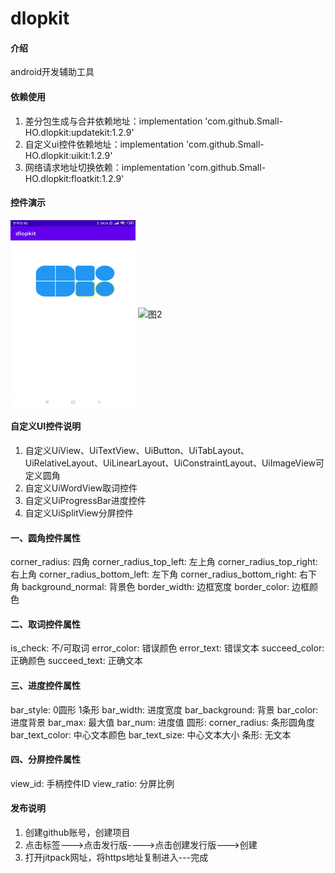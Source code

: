 # dlopkit

#### 介绍
android开发辅助工具

#### 依赖使用

1.  差分包生成与合并依赖地址：implementation 'com.github.Small-HO.dlopkit:updatekit:1.2.9' 
2.  自定义ui控件依赖地址：implementation 'com.github.Small-HO.dlopkit:uikit:1.2.9' 
3.  网络请求地址切换依赖：implementation 'com.github.Small-HO.dlopkit:floatkit:1.2.9'

#### 控件演示

<img src="https://github.com/Small-HO/dlopkit/blob/main/images/1.jpg" width = "200" height = "300" alt="图1" align=center /> <img src="https://github.com/Small-HO/dlopkit/blob/main/images/2.gif" width = "200" height = "300" alt="图2" align=center />

#### 自定义UI控件说明

1. 自定义UiView、UiTextView、UiButton、UiTabLayout、UiRelativeLayout、UiLinearLayout、UiConstraintLayout、UiImageView可定义圆角
2. 自定义UiWordView取词控件
3. 自定义UiProgressBar进度控件
4. 自定义UiSplitView分屏控件

#### 一、圆角控件属性

corner_radius: 四角
corner_radius_top_left: 左上角 corner_radius_top_right: 右上角
corner_radius_bottom_left: 左下角 corner_radius_bottom_right: 右下角
background_normal: 背景色
border_width: 边框宽度 border_color: 边框颜色

#### 二、取词控件属性

is_check: 不/可取词
error_color: 错误颜色 error_text: 错误文本
succeed_color: 正确颜色 succeed_text: 正确文本

#### 三、进度控件属性

bar_style: 0圆形 1条形
bar_width: 进度宽度 bar_background: 背景 bar_color: 进度背景
bar_max: 最大值 bar_num: 进度值
圆形: corner_radius: 条形圆角度 bar_text_color: 中心文本颜色 bar_text_size: 中心文本大小
条形: 无文本

#### 四、分屏控件属性

view_id: 手柄控件ID  view_ratio: 分屏比例

#### 发布说明
1. 创建github账号，创建项目
2. 点击标签--->点击发行版---->点击创建发行版--->创建
3. 打开jitpack网址，将https地址复制进入---完成
